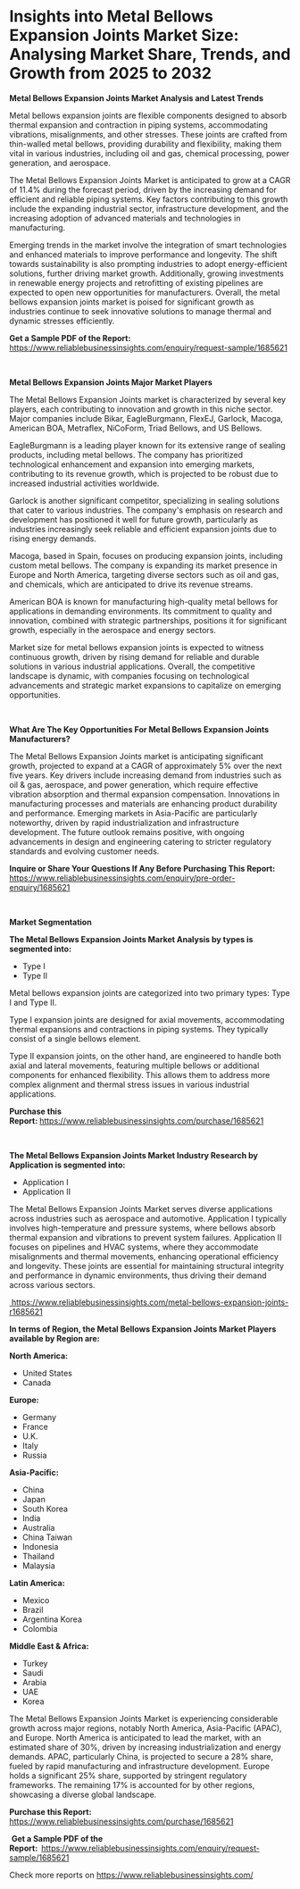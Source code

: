 <p><h1>Insights into Metal Bellows Expansion Joints Market Size: Analysing Market Share, Trends, and Growth from 2025 to 2032</h1></p><p><strong>Metal Bellows Expansion Joints Market Analysis and Latest Trends</strong></p>
<p><p>Metal bellows expansion joints are flexible components designed to absorb thermal expansion and contraction in piping systems, accommodating vibrations, misalignments, and other stresses. These joints are crafted from thin-walled metal bellows, providing durability and flexibility, making them vital in various industries, including oil and gas, chemical processing, power generation, and aerospace.</p><p>The Metal Bellows Expansion Joints Market is anticipated to grow at a CAGR of 11.4% during the forecast period, driven by the increasing demand for efficient and reliable piping systems. Key factors contributing to this growth include the expanding industrial sector, infrastructure development, and the increasing adoption of advanced materials and technologies in manufacturing. </p><p>Emerging trends in the market involve the integration of smart technologies and enhanced materials to improve performance and longevity. The shift towards sustainability is also prompting industries to adopt energy-efficient solutions, further driving market growth. Additionally, growing investments in renewable energy projects and retrofitting of existing pipelines are expected to open new opportunities for manufacturers. Overall, the metal bellows expansion joints market is poised for significant growth as industries continue to seek innovative solutions to manage thermal and dynamic stresses efficiently.</p></p>
<p><strong>Get a Sample PDF of the Report:&nbsp;</strong> <a href="https://www.reliablebusinessinsights.com/enquiry/request-sample/1685621?utm_campaign=3035&utm_medium=2&utm_source=Github&utm_content=ia&utm_term=24032025&utm_id=metal-bellows-expansion-joints">https://www.reliablebusinessinsights.com/enquiry/request-sample/1685621</a></p>
<p>&nbsp;</p>
<p><strong>Metal Bellows Expansion Joints Major Market Players</strong></p>
<p><p>The Metal Bellows Expansion Joints market is characterized by several key players, each contributing to innovation and growth in this niche sector. Major companies include Bikar, EagleBurgmann, FlexEJ, Garlock, Macoga, American BOA, Metraflex, NiCoForm, Triad Bellows, and US Bellows.</p><p>EagleBurgmann is a leading player known for its extensive range of sealing products, including metal bellows. The company has prioritized technological enhancement and expansion into emerging markets, contributing to its revenue growth, which is projected to be robust due to increased industrial activities worldwide.</p><p>Garlock is another significant competitor, specializing in sealing solutions that cater to various industries. The company's emphasis on research and development has positioned it well for future growth, particularly as industries increasingly seek reliable and efficient expansion joints due to rising energy demands.</p><p>Macoga, based in Spain, focuses on producing expansion joints, including custom metal bellows. The company is expanding its market presence in Europe and North America, targeting diverse sectors such as oil and gas, and chemicals, which are anticipated to drive its revenue streams.</p><p>American BOA is known for manufacturing high-quality metal bellows for applications in demanding environments. Its commitment to quality and innovation, combined with strategic partnerships, positions it for significant growth, especially in the aerospace and energy sectors.</p><p>Market size for metal bellows expansion joints is expected to witness continuous growth, driven by rising demand for reliable and durable solutions in various industrial applications. Overall, the competitive landscape is dynamic, with companies focusing on technological advancements and strategic market expansions to capitalize on emerging opportunities.</p></p>
<p>&nbsp;</p>
<p><strong>What Are The Key Opportunities For Metal Bellows Expansion Joints Manufacturers?</strong></p>
<p><p>The Metal Bellows Expansion Joints market is anticipating significant growth, projected to expand at a CAGR of approximately 5% over the next five years. Key drivers include increasing demand from industries such as oil & gas, aerospace, and power generation, which require effective vibration absorption and thermal expansion compensation. Innovations in manufacturing processes and materials are enhancing product durability and performance. Emerging markets in Asia-Pacific are particularly noteworthy, driven by rapid industrialization and infrastructure development. The future outlook remains positive, with ongoing advancements in design and engineering catering to stricter regulatory standards and evolving customer needs.</p></p>
<p><strong>Inquire or Share Your Questions If Any Before Purchasing This Report:</strong> <a href="https://www.reliablebusinessinsights.com/enquiry/pre-order-enquiry/1685621?utm_campaign=3035&utm_medium=2&utm_source=Github&utm_content=ia&utm_term=24032025&utm_id=metal-bellows-expansion-joints">https://www.reliablebusinessinsights.com/enquiry/pre-order-enquiry/1685621</a></p>
<p>&nbsp;</p>
<p><strong>Market Segmentation</strong></p>
<p><strong>The Metal Bellows Expansion Joints Market Analysis by types is segmented into:</strong></p>
<p><ul><li>Type I</li><li>Type II</li></ul></p>
<p><p>Metal bellows expansion joints are categorized into two primary types: Type I and Type II. </p><p>Type I expansion joints are designed for axial movements, accommodating thermal expansions and contractions in piping systems. They typically consist of a single bellows element. </p><p>Type II expansion joints, on the other hand, are engineered to handle both axial and lateral movements, featuring multiple bellows or additional components for enhanced flexibility. This allows them to address more complex alignment and thermal stress issues in various industrial applications.</p></p>
<p><strong>Purchase this Report:&nbsp;</strong><a href="https://www.reliablebusinessinsights.com/purchase/1685621?utm_campaign=3035&utm_medium=2&utm_source=Github&utm_content=ia&utm_term=24032025&utm_id=metal-bellows-expansion-joints">https://www.reliablebusinessinsights.com/purchase/1685621</a></p>
<p>&nbsp;</p>
<p><strong>The Metal Bellows Expansion Joints Market Industry Research by Application is segmented into:</strong></p>
<p><ul><li>Application I</li><li>Application II</li></ul></p>
<p><p>The Metal Bellows Expansion Joints Market serves diverse applications across industries such as aerospace and automotive. Application I typically involves high-temperature and pressure systems, where bellows absorb thermal expansion and vibrations to prevent system failures. Application II focuses on pipelines and HVAC systems, where they accommodate misalignments and thermal movements, enhancing operational efficiency and longevity. These joints are essential for maintaining structural integrity and performance in dynamic environments, thus driving their demand across various sectors.</p></p>
<p><a href="https://www.reliablebusinessinsights.com/metal-bellows-expansion-joints-r1685621?utm_campaign=3035&utm_medium=2&utm_source=Github&utm_content=ia&utm_term=24032025&utm_id=metal-bellows-expansion-joints">&nbsp;https://www.reliablebusinessinsights.com/metal-bellows-expansion-joints-r1685621</a></p>
<p><strong>In terms of Region, the Metal Bellows Expansion Joints Market Players available by Region are:</strong></p>
<p>
    <p> <strong> North America: </strong>
        <ul>
            <li>United States</li>
            <li>Canada</li>
        </ul>
        </p> 
    <p> <strong> Europe: </strong>
        <ul>
            <li>Germany</li>
            <li>France</li>
            <li>U.K.</li>
            <li>Italy</li>
            <li>Russia</li>
        </ul>
        </p> 
    <p> <strong> Asia-Pacific: </strong>
        <ul>
            <li>China</li>
            <li>Japan</li>
            <li>South Korea</li>
            <li>India</li>
            <li>Australia</li>
            <li>China Taiwan</li>
            <li>Indonesia</li>
            <li>Thailand</li>
            <li>Malaysia</li>
        </ul>
        </p> 
    <p> <strong> Latin America: </strong>
        <ul>
            <li>Mexico</li>
            <li>Brazil</li>
            <li>Argentina Korea</li>
            <li>Colombia</li>
        </ul>
        </p> 
    <p> <strong> Middle East & Africa: </strong>
        <ul>
            <li>Turkey</li>
            <li>Saudi</li>
            <li>Arabia</li>
            <li>UAE</li>
            <li>Korea</li>
        </ul>
    </p>
    </p>
<p><p>The Metal Bellows Expansion Joints Market is experiencing considerable growth across major regions, notably North America, Asia-Pacific (APAC), and Europe. North America is anticipated to lead the market, with an estimated share of 30%, driven by increasing industrialization and energy demands. APAC, particularly China, is projected to secure a 28% share, fueled by rapid manufacturing and infrastructure development. Europe holds a significant 25% share, supported by stringent regulatory frameworks. The remaining 17% is accounted for by other regions, showcasing a diverse global landscape.</p></p>
<p><strong>Purchase this Report: </strong><a href="https://www.reliablebusinessinsights.com/purchase/1685621?utm_campaign=3035&utm_medium=2&utm_source=Github&utm_content=ia&utm_term=24032025&utm_id=metal-bellows-expansion-joints">https://www.reliablebusinessinsights.com/purchase/1685621</a></p>
<p>&nbsp;<strong>Get a Sample PDF of the Report:&nbsp;&nbsp;</strong><a href="https://www.reliablebusinessinsights.com/enquiry/request-sample/1685621?utm_campaign=3035&utm_medium=2&utm_source=Github&utm_content=ia&utm_term=24032025&utm_id=metal-bellows-expansion-joints">https://www.reliablebusinessinsights.com/enquiry/request-sample/1685621</a></p>
<p><strong></strong></p>
<p>Check more reports on <a href="https://www.reliablebusinessinsights.com/?utm_campaign=3035&utm_medium=2&utm_source=Github&utm_content=ia&utm_term=24032025&utm_id=metal-bellows-expansion-joints">https://www.reliablebusinessinsights.com/</a></p>